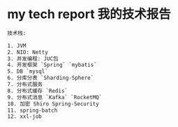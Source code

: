 # my tech report 我的技术报告



```tex
技术栈: 

1. JVM
2. NIO: Netty
3. 并发编程: JUC包
4. 开发框架 `Spring` `mybatis`
5. DB `mysql`
6. 分库分表 `Sharding-Sphere` 
7. 分布式服务 
8. 分布式缓存 `Redis`
9. 分布式消息 `Kafka` `RocketMQ` 
10. 加密 Shiro Spring-Security
11. spring-batch 
12. xxl-job
```


